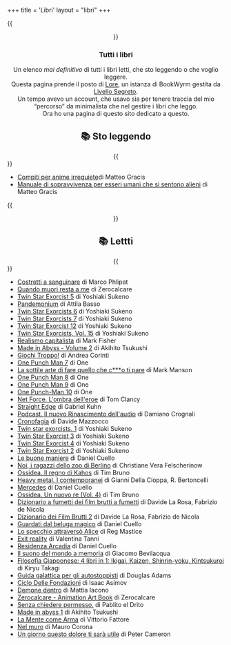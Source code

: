 +++
title = 'Libri'
layout = "libri"
+++

{{<center>}}
<h3>Tutti i libri</h3>

Un elenco <i>mai definitivo</i> di tutti i libri letti, che sto leggendo o che voglio leggere.<br >
Questa pagina prende il posto di <a href="http://lore.livellosegreto.it/">Lore</a>, un istanza di BookWyrm gestita da <a href="http://livellosegreto.it/">Livello Segreto</a>.<br />Un tempo avevo un account, che usavo sia per tenere traccia del mio “percorso” da minimalista che nel gestire i libri che leggo.<br >
Ora ho una pagina di questo sito dedicato a questo.

<h2>📚 Sto leggendo</h2>
{{</center>}}

- [Compiti per anime irrequiete](https://www.matteogracis.it/compiti-per-anime-irrequiete/)di Matteo Gracis 
- [Manuale di sopravvivenza per esseri umani che si sentono alieni](https://www.matteogracis.it/manuale/) di Matteo Gracis

{{<center>}}
<h2>📚 Lettti</h2>
{{</center>}}

- [Costretti a sanguinare](https://lore.livellosegreto.it/book/148633/s/costretti-a-sanguinare) di Marco Phlipat
- [Quando muori resta a me](https://baopublishing.it/prodotti/quando-muori-resta-a-me/) di Zerocalcare
- [Twin Star Exorcist 5](https://lore.livellosegreto.it/book/92929) di Yoshiaki Sukeno
- [Pandemonium](https://lore.livellosegreto.it/book/65026) di Attila Basso
- [Twin Star Exorcists 6](https://lore.livellosegreto.it/book/92931) di Yoshiaki Sukeno
- [Twin Star Exorcists 7](https://lore.livellosegreto.it/book/92933) di Yoshiaki Sukeno
- [Twin Star Exorcist 12](https://lore.livellosegreto.it/book/92935) di Yoshiaki Sukeno
- [Twin Star Exorcists, Vol. 15](https://lore.livellosegreto.it/book/92937) di Yoshiaki Sukeno
- [Realismo capitalista](https://lore.livellosegreto.it/book/4362) di Mark Fisher
- [Made in Abyss - Volume 2](https://lore.livellosegreto.it/book/92939) di Akihito Tsukushi
- [Giochi Troppo!](https://lore.livellosegreto.it/book/98315) di Andrea Corinti
- [One Punch Man 7](https://lore.livellosegreto.it/book/92941) di One
- [La sottile arte di fare quello che c***o ti pare](https://lore.livellosegreto.it/book/16015) di Mark Manson
- [One Punch Man 8](https://lore.livellosegreto.it/book/92943) di One
- [One Punch Man 9](https://lore.livellosegreto.it/book/92945) di One
- [One Punch-Man 10](https://lore.livellosegreto.it/book/92947) di One
- [Net Force. L'ombra dell'eroe](https://lore.livellosegreto.it/book/146711) di Tom Clancy
- [Straight Edge](https://lore.livellosegreto.it/book/143390) di Gabriel Kuhn
- [Podcast. Il nuovo Rinascimento dell'audio](https://lore.livellosegreto.it/book/139167) di Damiano Crognali
- [Cronofagia](https://lore.livellosegreto.it/book/4386) di Davide Mazzocco
- [Twin star exorcists. 1](https://lore.livellosegreto.it/book/92834) di Yoshiaki Sukeno
- [Twin Star Exorcist 3](https://lore.livellosegreto.it/book/92836) di Yoshiaki Sukeno
- [Twin Star Exorcist 4](https://lore.livellosegreto.it/book/92838) di Yoshiaki Sukeno
- [Twin Star Exorcist 2](https://lore.livellosegreto.it/book/92840) di Yoshiaki Sukeno
- [Le buone maniere](https://lore.livellosegreto.it/book/50609) di Daniel Cuello
- [Noi, i ragazzi dello zoo di Berlino](https://lore.livellosegreto.it/book/27190) di Christiane Vera Felscherinow
- [Ossidea. Il regno di Kahos](https://lore.livellosegreto.it/book/94520) di Tim Bruno
- [Heavy metal. I contemporanei](https://lore.livellosegreto.it/book/94521) di Gianni Della Cioppa, R. Bertoncelli
- [Mercedes](https://lore.livellosegreto.it/book/50622) di Daniel Cuello
- [Ossidea. Un nuovo re (Vol. 4)](https://lore.livellosegreto.it/book/94530) di Tim Bruno
- [Dizionario a fumetti dei film brutti a fumetti](https://lore.livellosegreto.it/book/94532) di Davide La Rosa, Fabrizio de Nicola
- [Dizionario dei Film Brutti 2](https://lore.livellosegreto.it/book/94534) di Davide La Rosa, Fabrizio de Nicola
- [Guardati dal beluga magico](https://lore.livellosegreto.it/book/61514) di Daniel Cuello
- [Lo specchio attraversò Alice](https://lore.livellosegreto.it/book/148438) di Reg Mastice
- [Exit reality](https://lore.livellosegreto.it/book/143193) di Valentina Tanni
- [Residenza Arcadia](https://lore.livellosegreto.it/book/10209) di Daniel Cuello
- [Il suono del mondo a memoria](https://lore.livellosegreto.it/book/26849) di Giacomo Bevilacqua
- [Filosofia Giapponese: 4 libri in 1: Ikigai, Kaizen, Shinrin-yoku, Kintsukuroi](https://lore.livellosegreto.it/book/139361) di Kiryu Takagi
- [Guida galattica per gli autostoppisti](https://lore.livellosegreto.it/book/14181) di Douglas Adams
- [Ciclo Delle Fondazioni](https://lore.livellosegreto.it/book/10732) di Isaac Asimov
- [Demone dentro](https://lore.livellosegreto.it/book/148464) di Mattia Iacono
- [Zerocalcare - Animation Art Book](https://lore.livellosegreto.it/book/143352) di Zerocalcare
- [Senza chiedere permesso.](https://lore.livellosegreto.it/book/103036) di Pablito el Drito
- [Made in abyss 1](https://lore.livellosegreto.it/book/34175) di Akihito Tsukushi
- [La Mente come Arma](https://www.amazon.it/Mente-Come-Arma-definitivamente-padroneggiare/dp/B08QW47VC2) di Vittorio Fattore
- [Nel muro](https://www.maurocorona.it/libri/nel-muro/) di Mauro Corona
- [Un giorno questo dolore ti sarà utile](https://www.amazon.it/giorno-questo-dolore-sar%C3%A0-utile/dp/8845925021) di Peter Cameron
